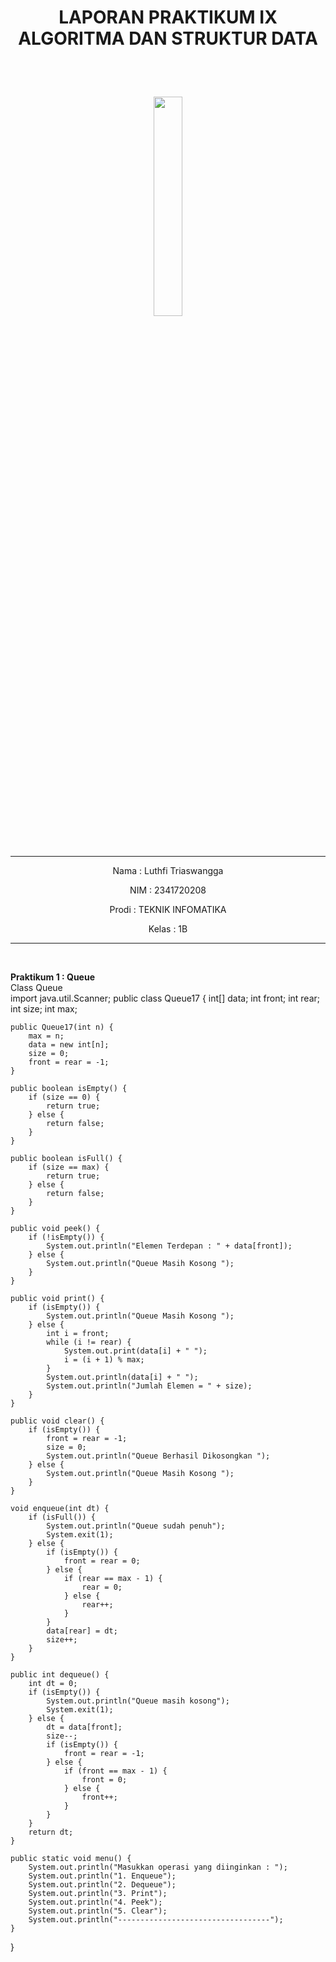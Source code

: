 # <p align ="center">  LAPORAN PRAKTIKUM IX ALGORITMA DAN STRUKTUR DATA </p> 
<br><br>

<p align="center">
   <img src="https://static.wikia.nocookie.net/logopedia/images/8/8a/Politeknik_Negeri_Malang.png/revision/latest?cb=20190922202558" width="30%"> </p>

<br>

<hr>
<p align = "center"> Nama  : Luthfi Triaswangga </p>
<p align = "center"> NIM   : 2341720208 </p>
<p align = "center"> Prodi : TEKNIK INFOMATIKA</p>
<p align = "center"> Kelas : 1B </p>
<hr><br>

<b>Praktikum 1 : Queue</b><br>
Class Queue<br>
import java.util.Scanner;
public class Queue17 {
    int[] data;
    int front;
    int rear;
    int size;
    int max;

    public Queue17(int n) {
        max = n;
        data = new int[n];
        size = 0;
        front = rear = -1;
    }

    public boolean isEmpty() {
        if (size == 0) {
            return true;
        } else {
            return false;
        }
    }

    public boolean isFull() {
        if (size == max) {
            return true;
        } else {
            return false;
        }
    }

    public void peek() {
        if (!isEmpty()) {
            System.out.println("Elemen Terdepan : " + data[front]);
        } else {
            System.out.println("Queue Masih Kosong ");
        }
    }

    public void print() {
        if (isEmpty()) {
            System.out.println("Queue Masih Kosong ");
        } else {
            int i = front;
            while (i != rear) {
                System.out.print(data[i] + " ");
                i = (i + 1) % max;
            }
            System.out.println(data[i] + " ");  
            System.out.println("Jumlah Elemen = " + size);
        }
    }

    public void clear() {
        if (isEmpty()) {
            front = rear = -1;
            size = 0; 
            System.out.println("Queue Berhasil Dikosongkan ");
        } else {
            System.out.println("Queue Masih Kosong ");
        }
    }

    void enqueue(int dt) {
        if (isFull()) {
            System.out.println("Queue sudah penuh");
            System.exit(1);
        } else {
            if (isEmpty()) {
                front = rear = 0;
            } else {
                if (rear == max - 1) {
                    rear = 0;
                } else {
                    rear++;
                }
            }
            data[rear] = dt;
            size++;
        }
    }

    public int dequeue() {
        int dt = 0;
        if (isEmpty()) {
            System.out.println("Queue masih kosong");
            System.exit(1);
        } else {
            dt = data[front];
            size--;
            if (isEmpty()) {
                front = rear = -1;
            } else {
                if (front == max - 1) {
                    front = 0;
                } else {
                    front++;
                }
            }
        }
        return dt;
    } 

    public static void menu() {
        System.out.println("Masukkan operasi yang diinginkan : ");
        System.out.println("1. Enqueue");
        System.out.println("2. Dequeue");
        System.out.println("3. Print");
        System.out.println("4. Peek");
        System.out.println("5. Clear");
        System.out.println("----------------------------------");
    }
}
